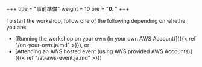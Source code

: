 +++
title = "事前準備"
weight = 10
pre = "<b>0. </b>"
+++

To start the workshop, follow one of the following depending on whether you are:

- [Running the workshop on your own (in your own AWS Account)]({{< ref "/on-your-own.ja.md" >}}), or
- [Attending an AWS hosted event (using AWS provided AWS Accounts)]({{< ref "/at-aws-event.ja.md" >}})
